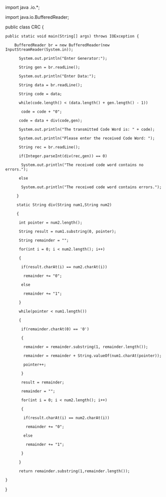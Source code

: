 import java .io.*;

import java.io.BufferedReader;

public class CRC {

    public static void main(String[] args) throws IOException {

        BufferedReader br = new BufferedReader(new InputStreamReader(System.in));

          System.out.println("Enter Generator:");

          String gen = br.readLine();

          System.out.println("Enter Data:");

          String data = br.readLine();

          String code = data;

          while(code.length() < (data.length() + gen.length() - 1))

           code = code + "0";

          code = data + div(code,gen);

          System.out.println("The transmitted Code Word is: " + code);

          System.out.println("Please enter the received Code Word: ");

          String rec = br.readLine();

          if(Integer.parseInt(div(rec,gen)) == 0)

           System.out.println("The received code word contains no errors.");

          else

           System.out.println("The received code word contains errors.");

         }

         static String div(String num1,String num2)

         {

          int pointer = num2.length();

          String result = num1.substring(0, pointer);

          String remainder = "";

          for(int i = 0; i < num2.length(); i++)

          {

           if(result.charAt(i) == num2.charAt(i))

            remainder += "0";

           else

            remainder += "1";

          }

          while(pointer < num1.length())

          {

           if(remainder.charAt(0) == '0')

           {

            remainder = remainder.substring(1, remainder.length());

            remainder = remainder + String.valueOf(num1.charAt(pointer));

            pointer++;

           }

           result = remainder;

           remainder = "";

           for(int i = 0; i < num2.length(); i++)

           {

            if(result.charAt(i) == num2.charAt(i))

             remainder += "0";

            else

             remainder += "1";

           }

          }

          return remainder.substring(1,remainder.length());

    }

}

